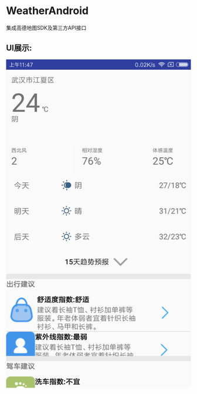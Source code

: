 # WeatherAndroid
集成高德地图SDK及第三方API接口
## UI展示:

![](https://github.com/dullmancc/WeatherAndroid/blob/master/WeatherAndroid/Screenshot_2018-05-12-11-47-04-788_com.weatherand.png) 

